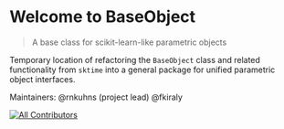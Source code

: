 
# Welcome to BaseObject

> A base class for scikit-learn-like parametric objects

Temporary location of refactoring the `BaseObject` class and related functionality from `sktime` into a general package for unified parametric object interfaces.

Maintainers:
@rnkuhns (project lead)
@fkiraly

<!-- ALL-CONTRIBUTORS-BADGE:START - Do not remove or modify this section -->
[![All Contributors](https://img.shields.io/badge/all_contributors-13-orange.svg?style=flat-square)](#contributors)
<!-- ALL-CONTRIBUTORS-BADGE:END -->
